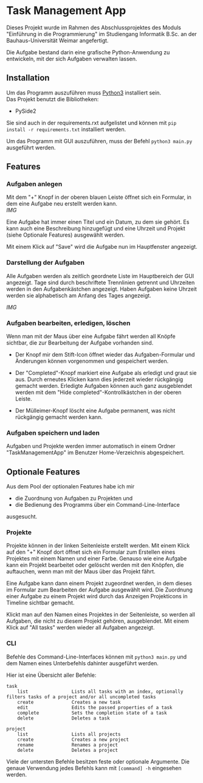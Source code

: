# Task Management App
Dieses Projekt wurde im Rahmen des Abschlussprojektes des Moduls "Einführung in die Programmierung" im Studiengang Informatik B.Sc. an der Bauhaus-Universität Weimar angefertigt.

Die Aufgabe bestand darin eine grafische Python-Anwendung zu entwickeln, mit der sich Aufgaben verwalten lassen.

## Installation
Um das Programm auszuführen muss [Python3](https://www.python.org/downloads/) installiert sein.  
Das Projekt benutzt die Bibliotheken:
* PySide2

Sie sind auch in der requirements.rxt aufgelistet und können mit `pip install -r requirements.txt` installiert werden.

Um das Programm mit GUI auszuführen, muss der Befehl `python3 main.py` ausgeführt werden.

## Features

### Aufgaben anlegen
Mit dem "+" Knopf in der oberen blauen Leiste öffnet sich ein Formular, in dem eine Aufgabe neu erstellt werden kann.  
*IMG*  

Eine Aufgabe hat immer einen Titel und ein Datum, zu dem sie gehört.
Es kann auch eine Beschreibung hinzugefügt und eine Uhrzeit und Projekt (siehe Optionale Features) ausgewählt werden.

Mit einem Klick auf "Save" wird die Aufgabe nun im Hauptfenster angezeigt.

### Darstellung der Aufgaben
Alle Aufgaben werden als zeitlich geordnete Liste im Hauptbereich der GUI angezeigt.
Tage sind durch beschriftete Trennlinien getrennt und Uhrzeiten werden in den Aufgabenkästchen angezeigt.
Haben Aufgaben keine Uhrzeit werden sie alphabetisch am Anfang des Tages angezeigt.

*IMG*


### Aufgaben bearbeiten, erledigen, löschen
Wenn man mit der Maus über eine Aufgabe fährt werden all Knöpfe sichtbar, die zur Bearbeitung der Aufgabe vorhanden sind.

* Der Knopf mir dem Stift-Icon öffnet wieder das Aufgaben-Formular und Änderungen können vorgenommen und gespeichert werden.
* Der "Completed"-Knopf markiert eine Aufgabe als erledigt und graut sie aus. Durch erneutes Klicken kann dies jederzeit wieder rückgängig gemacht werden.
Erledigte Aufgaben können auch ganz ausgeblendet werden mit dem "Hide completed"-Kontrollkästchen in der oberen Leiste.

* Der Mülleimer-Knopf löscht eine Aufgabe permanent, was nicht rückgängig gemacht werden kann.

### Aufgaben speichern und laden
Aufgaben und Projekte werden immer automatisch in einem Ordner "TaskManagementApp" im Benutzer Home-Verzeichnis abgespeichert.


## Optionale Features
Aus dem Pool der optionalen Features habe ich mir
* die Zuordnung von Aufgaben zu Projekten und
* die Bedienung des Programms über ein Command-Line-Interface

ausgesucht.

### Projekte

Projekte können in der linken Seitenleiste erstellt werden. 
Mit einem Klick auf den "+" Knopf dort öffnet sich ein Formular zum Erstellen eines Projektes mit einem Namen und einer Farbe.
Genauso wie eine Aufgabe kann ein Projekt bearbeitet oder gelöscht werden mit den Knöpfen, die auftauchen,
wenn man mit der Maus über das Projekt fährt.

Eine Aufgabe kann dann einem Projekt zugeordnet werden, in dem dieses im Formular zum Bearbeiten der Aufgabe ausgewählt wird. Die Zuordnung einer Aufgabe zu einem Projekt wird durch das Anzeigen Projekticons in Timeline sichtbar gemacht.

Klickt man auf den Namen eines Projektes in der Seitenleiste, so werden all Aufgaben,
die nicht zu diesem Projekt gehören, ausgeblendet. 
Mit einem Klick auf "All tasks" werden wieder all Aufgaben angezeigt.

### CLI

Befehle des Command-Line-Interfaces können mit `python3 main.py` und dem Namen eines Unterbefehls dahinter ausgeführt werden.

Hier ist eine Übersicht aller Befehle:
```
task                    
    list                Lists all tasks with an index, optionally filters tasks of a project and/or all uncompleted tasks
    create              Creates a new task
    edit                Edits the passed properties of a task
    complete            Sets the completion state of a task
    delete              Deletes a task
    
project                 
    list                Lists all projects
    create              Creates a new project
    rename              Renames a project
    delete              Deletes a project
```
Viele der untersten Befehle besitzen feste oder optionale Argumente. 
Die genaue Verwendung jedes Befehls kann mit `[command] -h` eingesehen werden.